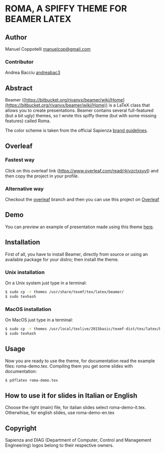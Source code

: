 ROMA, A SPIFFY THEME FOR BEAMER LATEX
=======================================

## Author
Manuel Coppotelli <manuelcop@gmail.com>

### Contributor 
Andrea Bacciu [andreabac3](http://www.github.com/andreabac3)

## Abstract
Beamer ([https://bitbucket.org/rivanvx/beamer/wiki/Home](https://bitbucket.org/rivanvx/beamer/wiki/Home)) is a LaTeX class that allows you to create
presentations. Beamer contains several full-featured (but a bit ugly) themes, so I wrote this spiffy theme (but with some missing features) called Roma.

The color scheme is taken from the official Sapienza [brand guidelines](http://www.uniroma1.it/sites/default/files/ElementiBase_Brand%20acrhitecture.pdf).

## Overleaf 
### Fastest way
Click on this overleaf link (https://www.overleaf.com/read/rkjvzctxsyvt) and then copy the project in your profile.

### Alternative way
Checkout the [overleaf](https://github.com/manuelcoppotelli/beamer-roma-theme/tree/overleaf) branch and then you can use this project on [Overleaf](https://www.overleaf.com)

## Demo
You can preview an example of presentation made using this theme [here](https://github.com/manuelcoppotelli/beamer-roma-theme/blob/master/examples/roma-demo.pdf).

## Installation
First of all, you have to install Beamer, directly from source or using an
available package for your distro; then install the theme.

### Unix installation
On a Unix system just type in a terminal:

```bash
$ sudo cp -r themes /usr/share/texmf/tex/latex/beamer/
$ sudo texhash
```

### MacOS installation
On MacOS just type in a terminal:

```bash
$ sudo cp -r themes /usr/local/texlive/2015basic/texmf-dist/tex/latex/beamer/
$ sudo texhash
```

## Usage
Now you are ready to use the theme, for documentation read the example files:
roma-demo.tex.
Compiling them you get some slides with documentation:

```bash
$ pdflatex roma-demo.tex
```

## How to use it for slides in Italian or English
Choose the right (main) file, for italian slides select roma-demo-it.tex.
Otherwhise, for english slides, use roma-demo-en.tex 


## Copyright
Sapienza and DIAG (Department of Computer, Control and Management Engineering)
logos belong to their respective owners.
